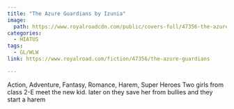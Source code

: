 ```yaml
---
title: "The Azure Guardians by Izunia"
image:
  path: https://www.royalroadcdn.com/public/covers-full/47356-the-azure-guardians.jpg
categories:
  - HIATUS
tags:
  - GL/WLW
link: https://www.royalroad.com/fiction/47356/the-azure-guardians

---
```

Action, Adventure, Fantasy, Romance, Harem, Super Heroes
Two girls from class 2-E meet the new kid. later on they save her from bullies and they start a harem